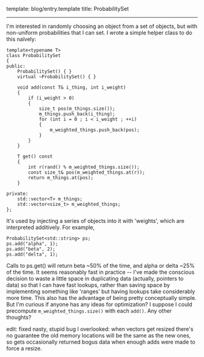 template: blog/entry.template
title: ProbabilitySet

---

I'm interested in randomly choosing an object from a set of objects, but with
non-uniform probabilities that I can set. I wrote a simple helper class to do
this naïvely:

```
template<typename T>
class ProbabilitySet
{
public:
    ProbabilitySet() { }
    virtual ~ProbabilitySet() { }
    
    void add(const T& i_thing, int i_weight)
    {
        if (i_weight > 0)
        {
            size_t pos(m_things.size());
            m_things.push_back(i_thing);
            for (int i = 0 ; i < i_weight ; ++i)
            {
                m_weighted_things.push_back(pos);
            }
        }
    }

    T get() const
    {
        int r(rand() % m_weighted_things.size());
        const size_t& pos(m_weighted_things.at(r));
        return m_things.at(pos);
    }

private:
    std::vector<T> m_things;
    std::vector<size_t> m_weighted_things;
};
```

It's used by injecting a series of objects into it with 'weights', which are
interpreted additively. For example,

```
ProbabilitySet<std::string> ps;
ps.add("alpha", 1);
ps.add("beta", 2);
ps.add("delta", 1);
```

Calls to ps.get() will return beta ~50% of the time, and alpha or delta ~25% of
the time. It seems reasonably fast in practice -- I've made the conscious
decision to waste a little space in duplicating data (actually, pointers to
data) so that I can have fast lookups, rather than saving space by implementing
something like 'ranges' but having lookups take considerably more time. This
also has the advantage of being pretty conceptually simple. But I'm curious if
anyone has any ideas for optimization? I suppose I could precompute
`m_weighted_things.size()` with each `add()`. Any other thoughts?

edit: fixed nasty, stupid bug I overlooked: when vectors get resized there's no
guarantee the old memory locations will be the same as the new ones, so gets
occasionally returned bogus data when enough adds were made to force a resize.
